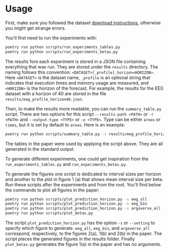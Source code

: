 # Usage

First, make sure you followed the dataset [download instructions](download_data.md), otherwise you might get strange errors.

You'll first need to run the experiments with:

```bash
poetry run python scripts/run_experiments_tables.py
poetry run python scripts/run_experiments_betas.py
```

The results fore each experiment is stored in a JSON file containing everything that was run. They are stored under the `results` directory. The naming follows this convention: `<DATASET>[_profile]_horizon<HORIZON>`. Here `<DATASET>` is the dataset name, `_profile` is an optional string that indicates that execution times and memory usage are measured, and `<HORIZON>` is the horizon of the forecast. For example, the results for the EEG dataset with a horizon of 40 are stored in the file `results/eeg_profile_horizon40.json`.

Then, to make the results more readable, you can run the `summary_table.py` script. There are two options for this script `--results-path <PATH>` or `-r <PATH>` and `--output-type <TYPE>` or `-o <TYPE>`. Type can be either `areas` or `times`, but it is set by default to `areas`. Here is an example:

```bash
poetry run python scripts/summary_table.py -r results/eeg_profile_horizon10.json -o times
```

The tables in the paper were used by applying the script above. They are all generated in the standard output.

To generate different experiments, one could get inspiration from the `run_experiments_tables.py` and `run_experiments_betas.py`.

To generate the figures one script is dedicated to interval sizes per horizon and another to the plot in figure 1 (a) that shows mean interval size per beta. Run these scripts after the experiments and from the root. You'll find below the commands to plot all figures in the paper:  

```bash
poetry run python scripts/plot_prediction_horizon.py -s eeg_all
poetry run python scripts/plot_prediction_horizon.py -s eeg_bin
poetry run python scripts/plot_prediction_horizon.py -s argoverse_all
poetry run python scripts/plot_betas.py
```

The script `plot_prediction_horizon.py` has the option `-s` or `--setting` to specify which figure to generate. `eeg_all`, `eeg_bin`, and `argoverse_all` correspond, respectively, to the figures 2(a), 1(b) and 2(b) in the paper. The script places the generated figures in the results folder. Finally `plot_betas.py` generates the figure 1(a) in the paper and has no arguments.
